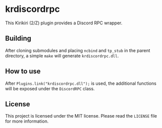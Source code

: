 # krdiscordrpc

This Kirikiri (2/Z) plugin provides a Discord RPC wrapper.

## Building

After cloning submodules and placing `ncbind` and `tp_stub` in the parent directory, a simple `make` will generate `krdiscordrpc.dll`.

## How to use

After `Plugins.link("krdiscordrpc.dll");` is used, the additional functions will be exposed under the `DiscordRPC` class.

## License

This project is licensed under the MIT license. Please read the `LICENSE` file for more information.  
